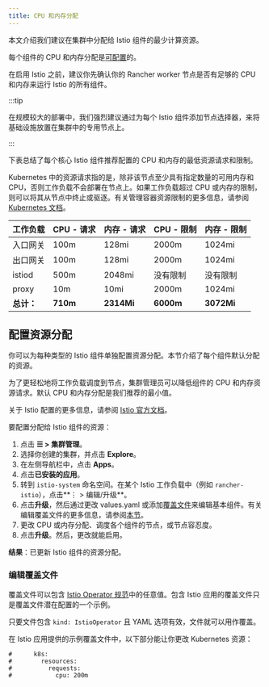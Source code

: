 ```yaml
---
title: CPU 和内存分配
---
```


本文介绍我们建议在集群中分配给 Istio 组件的最少计算资源。

每个组件的 CPU 和内存分配是[可配置](#配置资源分配)的。

在启用 Istio 之前，建议你先确认你的 Rancher worker 节点是否有足够的 CPU 和内存来运行 Istio 的所有组件。

:::tip

在规模较大的部署中，我们强烈建议通过为每个 Istio 组件添加节点选择器，来将基础设施放置在集群中的专用节点上。

:::

下表总结了每个核心 Istio 组件推荐配置的 CPU 和内存的最低资源请求和限制。

Kubernetes 中的资源请求指的是，除非该节点至少具有指定数量的可用内存和 CPU，否则工作负载不会部署在节点上。如果工作负载超过 CPU 或内存的限制，则可以将其从节点中终止或驱逐。有关管理容器资源限制的更多信息，请参阅 [Kubernetes 文档](https://kubernetes.io/docs/concepts/configuration/manage-compute-resources-container/)。

| 工作负载 | CPU - 请求 | 内存 - 请求 | CPU - 限制 | 内存 - 限制 |
|----------------------|---------------|------------|-----------------|-------------------|
| 入口网关 | 100m | 128mi | 2000m | 1024mi |
| 出口网关 | 100m | 128mi | 2000m | 1024mi |
| istiod | 500m | 2048mi | 没有限制 | 没有限制 |
| proxy | 10m | 10mi | 2000m | 1024mi |
| **总计：** | **710m** | **2314Mi** | **6000m** | **3072Mi** |

## 配置资源分配

你可以为每种类型的 Istio 组件单独配置资源分配。本节介绍了每个组件默认分配的资源。

为了更轻松地将工作负载调度到节点，集群管理员可以降低组件的 CPU 和内存资源请求。默认 CPU 和内存分配是我们推荐的最小值。

关于 Istio 配置的更多信息，请参阅 [Istio 官方文档](https://istio.io/)。

要配置分配给 Istio 组件的资源：

1. 点击 **☰ > 集群管理**。
1. 选择你创建的集群，并点击 **Explore**。
1. 在左侧导航栏中，点击 **Apps**。
1. 点击**已安装的应用**。
1. 转到 `istio-system` 命名空间。在某个 Istio 工作负载中（例如 `rancher-istio`），点击**⋮ > 编辑/升级**。
1. 点击**升级**，然后通过更改 values.yaml 或添加[覆盖文件](./configuration-options/configuration-options.md#覆盖文件)来编辑基本组件。有关编辑覆盖文件的更多信息，请参阅[本节](#编辑覆盖文件)。
1. 更改 CPU 或内存分配、调度各个组件的节点，或节点容忍度。
1. 点击**升级**。然后，更改就能启用。

**结果**：已更新 Istio 组件的资源分配。

### 编辑覆盖文件

覆盖文件可以包含 [Istio Operator 规范](https://istio.io/latest/docs/reference/config/istio.operator.v1alpha1/#IstioOperatorSpec)中的任意值。包含 Istio 应用的覆盖文件只是覆盖文件潜在配置的一个示例。

只要文件包含 `kind: IstioOperator` 且 YAML 选项有效，文件就可以用作覆盖。

在 Istio 应用提供的示例覆盖文件中，以下部分能让你更改 Kubernetes 资源：

```
#      k8s:
#        resources:
#          requests:
#            cpu: 200m
```
